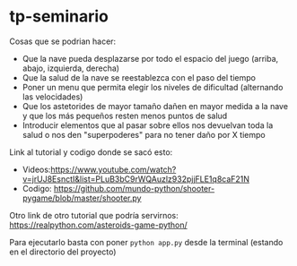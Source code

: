 # tp-seminario
Cosas que se podrian hacer:
- Que la nave pueda desplazarse por todo el espacio del juego (arriba, abajo, izquierda, derecha)
- Que la salud de la nave se reestablezca con el paso del tiempo
- Poner un menu que permita elegir los niveles de dificultad (alternando las velocidades)
- Que los astetorides de mayor tamaño dañen en mayor medida a la nave y que los más pequeños resten menos puntos de salud
- Introducir elementos que al pasar sobre ellos nos devuelvan toda la salud o nos den "superpoderes" para no tener daño por X tiempo

Link al tutorial y codigo donde se sacó esto:
- Videos:https://www.youtube.com/watch?v=jrUJ8EsnctI&list=PLuB3bC9rWQAuzlz932pjjFLE1q8caF21N
- Codigo: https://github.com/mundo-python/shooter-pygame/blob/master/shooter.py

Otro link de otro tutorial que podría servirnos: https://realpython.com/asteroids-game-python/

Para ejecutarlo basta con poner `python app.py` desde la terminal (estando en el directorio del proyecto)
